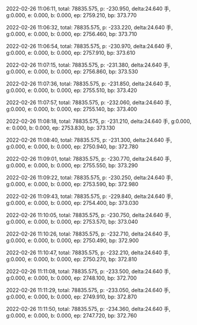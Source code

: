 2022-02-26 11:06:11, total: 78835.575, p: -230.950, delta:24.640 手, g:0.000, e: 0.000, b: 0.000, ep: 2759.210, bp: 373.770

2022-02-26 11:06:32, total: 78835.575, p: -233.220, delta:24.640 手, g:0.000, e: 0.000, b: 0.000, ep: 2756.460, bp: 373.710

2022-02-26 11:06:54, total: 78835.575, p: -230.970, delta:24.640 手, g:0.000, e: 0.000, b: 0.000, ep: 2757.910, bp: 373.610

2022-02-26 11:07:15, total: 78835.575, p: -231.380, delta:24.640 手, g:0.000, e: 0.000, b: 0.000, ep: 2756.860, bp: 373.530

2022-02-26 11:07:36, total: 78835.575, p: -231.850, delta:24.640 手, g:0.000, e: 0.000, b: 0.000, ep: 2755.510, bp: 373.420

2022-02-26 11:07:57, total: 78835.575, p: -232.060, delta:24.640 手, g:0.000, e: 0.000, b: 0.000, ep: 2755.140, bp: 373.400

2022-02-26 11:08:18, total: 78835.575, p: -231.210, delta:24.640 手, g:0.000, e: 0.000, b: 0.000, ep: 2753.830, bp: 373.130

2022-02-26 11:08:40, total: 78835.575, p: -231.300, delta:24.640 手, g:0.000, e: 0.000, b: 0.000, ep: 2750.940, bp: 372.780

2022-02-26 11:09:01, total: 78835.575, p: -230.770, delta:24.640 手, g:0.000, e: 0.000, b: 0.000, ep: 2755.550, bp: 373.290

2022-02-26 11:09:22, total: 78835.575, p: -230.250, delta:24.640 手, g:0.000, e: 0.000, b: 0.000, ep: 2753.590, bp: 372.980

2022-02-26 11:09:43, total: 78835.575, p: -229.840, delta:24.640 手, g:0.000, e: 0.000, b: 0.000, ep: 2754.400, bp: 373.030

2022-02-26 11:10:05, total: 78835.575, p: -230.750, delta:24.640 手, g:0.000, e: 0.000, b: 0.000, ep: 2753.570, bp: 373.040

2022-02-26 11:10:26, total: 78835.575, p: -232.710, delta:24.640 手, g:0.000, e: 0.000, b: 0.000, ep: 2750.490, bp: 372.900

2022-02-26 11:10:47, total: 78835.575, p: -232.210, delta:24.640 手, g:0.000, e: 0.000, b: 0.000, ep: 2750.270, bp: 372.810

2022-02-26 11:11:08, total: 78835.575, p: -233.500, delta:24.640 手, g:0.000, e: 0.000, b: 0.000, ep: 2748.100, bp: 372.700

2022-02-26 11:11:29, total: 78835.575, p: -233.050, delta:24.640 手, g:0.000, e: 0.000, b: 0.000, ep: 2749.910, bp: 372.870

2022-02-26 11:11:50, total: 78835.575, p: -234.360, delta:24.640 手, g:0.000, e: 0.000, b: 0.000, ep: 2747.720, bp: 372.760